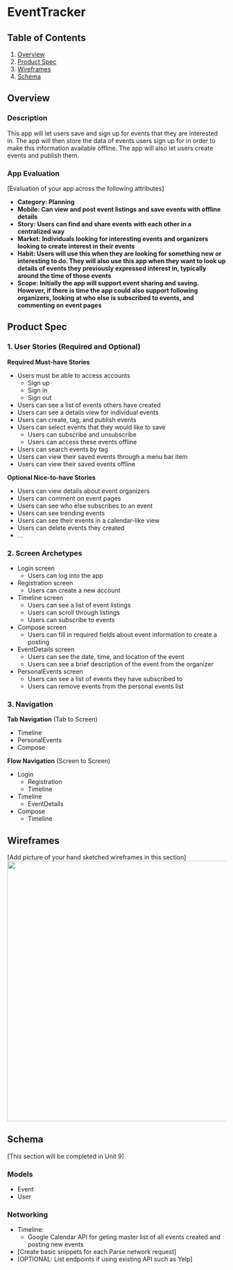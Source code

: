 # EventTracker

## Table of Contents
1. [Overview](#Overview)
1. [Product Spec](#Product-Spec)
1. [Wireframes](#Wireframes)
2. [Schema](#Schema)

## Overview
### Description
This app will let users save and sign up for events that they are interested in. The app will then store the data of events users sign up for in order to make this information available offline. The app will also let users create events and publish them.

### App Evaluation
[Evaluation of your app across the following attributes]
- **Category: Planning**
- **Mobile: Can view and post event listings and save events with offline details**
- **Story: Users can find and share events with each other in a centralized way**
- **Market: Individuals looking for interesting events and organizers looking to create interest in their events**
- **Habit: Users will use this when they are looking for something new or interesting to do. They will also use this app when they want to look up details of events they previously expressed interest in, typically around the time of those events**
- **Scope: Initially the app will support event sharing and saving. However, if there is time the app could also support following organizers, looking at who else is subscribed to events, and commenting on event pages**

## Product Spec

### 1. User Stories (Required and Optional)

**Required Must-have Stories**

* Users must be able to access accounts
    * Sign up
    * Sign in
    * Sign out
* Users can see a list of events others have created
* Users can see a details view for individual events
* Users can create, tag, and publish events
* Users can select events that they would like to save
    * Users can subscribe and unsubscribe
    * Users can access these events offline
* Users can search events by tag
* Users can view their saved events through a menu bar item
* Users can view their saved events offline

**Optional Nice-to-have Stories**

* Users can view details about event organizers
* Users can comment on event pages
* Users can see who else subscribes to an event
* Users can see trending events
* Users can see their events in a calendar-like view
* Users can delete events they created
* ...

### 2. Screen Archetypes

* Login screen
   * Users can log into the app
* Registration screen
    * Users can create a new account
* Timeline screen
   * Users can see a list of event listings
   * Users can scroll through listings
   * Users can subscribe to events
* Compose screen
    * Users can fill in required fields about event information to create a posting
* EventDetails screen
    * Users can see the date, time, and location of the event
    * Users can see a brief description of the event from the organizer
* PersonalEvents screen
    * Users can see a list of events they have subscribed to
    * Users can remove events from the personal events list

### 3. Navigation

**Tab Navigation** (Tab to Screen)

* Timeline
* PersonalEvents
* Compose

**Flow Navigation** (Screen to Screen)

* Login
   * Registration
   * Timeline
* Timeline
   * EventDetails
* Compose
    * Timeline

## Wireframes
[Add picture of your hand sketched wireframes in this section]
<img src="https://github.com/jaumep1/EventTracker/blob/main/IMG_9729.png" width=600>

## Schema 
[This section will be completed in Unit 9]
### Models
- Event
- User
### Networking
- Timeline:
    - Google Calendar API for geting master list of all events created and posting new events
- [Create basic snippets for each Parse network request]
- [OPTIONAL: List endpoints if using existing API such as Yelp]
